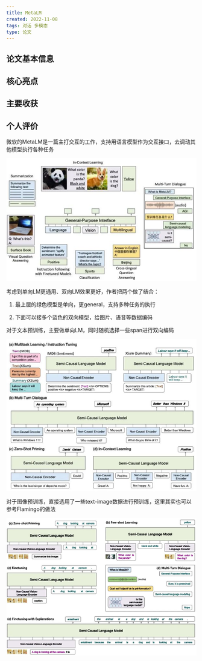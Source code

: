 ```yaml
---
title: MetaLM
created: 2022-11-08
tags: 对话 多模态
type: 论文
---
```


## 论文基本信息

## 核心亮点

## 主要收获

## 个人评价

微软的MetaLM是一篇主打交互的工作，支持用语言模型作为交互接口，去调动其他模型执行各种任务

![](img/Pasted%20image%2020221108223744.png)

考虑到单向LM更通用、双向LM效果更好，作者把两个做了结合：

1.  最上层的绿色模型是单向，更general，支持多种任务的执行
    
2.  下面可以接多个蓝色的双向模型，给图片、语音等数据编码

对于文本预训练，主要做单向LM，同时随机选择一些span进行双向编码

![](img/Pasted%20image%2020221108223830.png)

对于图像预训练，直接选用了一些text-image数据进行预训练，这里其实也可以参考Flamingo的做法

![](img/Pasted%20image%2020221108223902.png)

